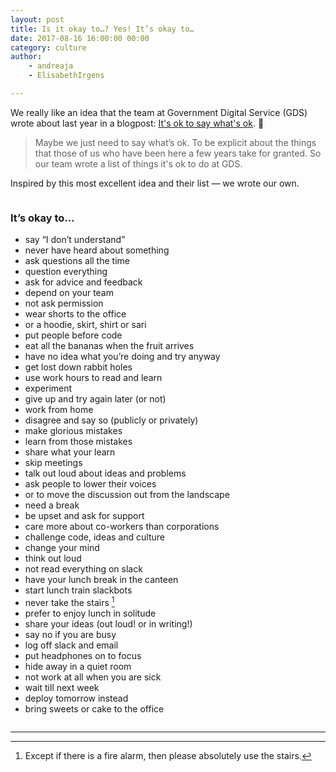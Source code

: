 ```yaml
---
layout: post
title: Is it okay to…? Yes! It’s okay to…
date: 2017-08-16 16:00:00 00:00
category: culture
author:
    - andreaja
    - ElisabethIrgens

---
```


We really like an idea that the team at Government Digital Service (GDS) wrote about last year in a blogpost: [It's ok to say what's ok](https://gds.blog.gov.uk/2016/05/25/its-ok-to-say-whats-ok/). 🙌

> Maybe we just need to say what’s ok. To be explicit about the things that those of us who have been here a few years take for granted. So our team wrote a list of things it's ok to do at GDS.

Inspired by this most excellent idea and their list — we wrote our own.

<img src="{{ site.baseurl }}/img/itsokayto1.jpg" alt="" />

### It’s okay to…

* say “I don’t understand”
* never have heard about something
* ask questions all the time
* question everything
* ask for advice and feedback
* depend on your team
* not ask permission
* wear shorts to the office
* or a hoodie, skirt, shirt or sari
* put people before code
* eat all the bananas when the fruit arrives
* have no idea what you’re doing and try anyway
* get lost down rabbit holes
* use work hours to read and learn
* experiment
* give up and try again later (or not)
* work from home
* disagree and say so (publicly or privately)
* make glorious mistakes
* learn from those mistakes
* share what your learn
* skip meetings
* talk out loud about ideas and problems
* ask people to lower their voices
* or to move the discussion out from the landscape
* need a break
* be upset and ask for support
* care more about co-workers than corporations
* challenge code, ideas and culture
* change your mind
* think out loud
* not read everything on slack
* have your lunch break in the canteen
* start lunch train slackbots
* never take the stairs [^1]
* prefer to enjoy lunch in solitude
* share your ideas (out loud! or in writing!)
* say no if you are busy
* log off slack and email
* put headphones on to focus
* hide away in a quiet room
* not work at all when you are sick
* wait till next week
* deploy tomorrow instead
* bring sweets or cake to the office

<img src="{{ site.baseurl }}/img/itsokayto2.jpg" alt="" />

---

[^1]: Except if there is a fire alarm, then please absolutely use the stairs.
